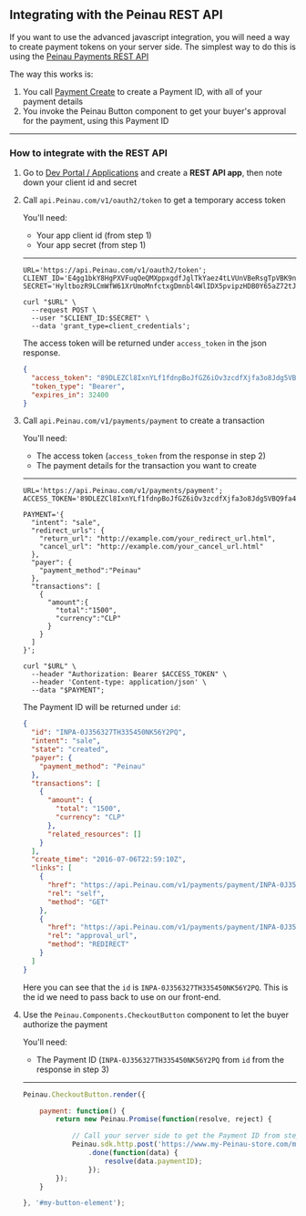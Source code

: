 ## Integrating with the Peinau REST API

If you want to use the advanced javascript integration, you will need a way to create payment tokens on your
server side. 
The simplest way to do this is using the [Peinau Payments REST API](https://developer.Peinau.com/docs/api/payments/)

The way this works is:

1. You call [Payment Create](https://developer.Peinau.com/docs/api/payments/#payment_create) to create a Payment ID, with all of your payment details
2. You invoke the Peinau Button component to get your buyer's approval for the payment, using this Payment ID

-----

### How to integrate with the REST API

1. Go to [Dev Portal / Applications](https://developer.Peinau.com/developer/applications) and create a **REST API app**, then note down your client id and secret

2. Call `api.Peinau.com/v1/oauth2/token` to get a temporary access token

   You'll need:

   - Your app client id (from step 1)
   - Your app secret (from step 1)

   ---

   ```shell
   URL='https://api.Peinau.com/v1/oauth2/token';
   CLIENT_ID='E4gg1bkY8HgPXVFuqOeQMXppxgdfJglTkYaez4tLVUnVBeRsgTpVBK9ngxGdqp7';
   SECRET='HyltbozR9LCmWfW61XrUmoMnfctxgDmnbl4WlIDX5pvipzHDB0Y65aZ72tJk7aV';

   curl "$URL" \
     --request POST \
     --user "$CLIENT_ID:$SECRET" \
     --data 'grant_type=client_credentials';
   ```

   The access token will be returned under `access_token` in the json response.

   ```json
   {
     "access_token": "89DLEZCl8IxnYLf1fdnpBoJfGZ6iOv3zcdfXjfa3o8Jdg5VBQ9fa4rD3tI6Tczn",
     "token_type": "Bearer",
     "expires_in": 32400
   }
   ```

3. Call `api.Peinau.com/v1/payments/payment` to create a transaction

   You'll need:

   - The access token (`access_token` from the response in step 2)
   - The payment details for the transaction you want to create

   ---

   ```shell
   URL='https://api.Peinau.com/v1/payments/payment';
   ACCESS_TOKEN='89DLEZCl8IxnYLf1fdnpBoJfGZ6iOv3zcdfXjfa3o8Jdg5VBQ9fa4rD3tI6Tczn';

   PAYMENT='{
     "intent": "sale",
     "redirect_urls": {
       "return_url": "http://example.com/your_redirect_url.html",
       "cancel_url": "http://example.com/your_cancel_url.html"
     },
     "payer": {
       "payment_method":"Peinau"
     },
     "transactions": [
       {
         "amount":{
           "total":"1500",
           "currency":"CLP"
         }
       }
     ]
   }';

   curl "$URL" \
     --header "Authorization: Bearer $ACCESS_TOKEN" \
     --header 'Content-type: application/json' \
     --data "$PAYMENT";
   ```

   The Payment ID will be returned under `id`:

   ```json
   {
     "id": "INPA-0J356327TH335450NK56Y2PQ",
     "intent": "sale",
     "state": "created",
     "payer": {
       "payment_method": "Peinau"
     },
     "transactions": [
       {
         "amount": {
           "total": "1500",
           "currency": "CLP"
         },
         "related_resources": []
       }
     ],
     "create_time": "2016-07-06T22:59:10Z",
     "links": [
       {
         "href": "https://api.Peinau.com/v1/payments/payment/INPA-0J356327TH335450NK56Y2PQ",
         "rel": "self",
         "method": "GET"
       },
       {
         "href": "https://api.Peinau.com/v1/payments/payment/INPA-0J356327TH335450NK56Y2PQ/pay",
         "rel": "approval_url",
         "method": "REDIRECT"
       }
     ]
   }
   ```

   Here you can see that the `id` is `INPA-0J356327TH335450NK56Y2PQ`. This is the id we need to pass back to use on our front-end.

4. Use the `Peinau.Components.CheckoutButton` component to let the buyer authorize the payment

   You'll need:

   - The Payment ID (`INPA-0J356327TH335450NK56Y2PQ` from `id` from the response in step 3)

   ---

   ```javascript
   Peinau.CheckoutButton.render({

       payment: function() {
           return new Peinau.Promise(function(resolve, reject) {

               // Call your server side to get the Payment ID from step 3, then pass it to the resolve callback (you can use Peinau http based on Axios Library)
               Peinau.sdk.http.post('https://www.my-Peinau-store.com/my-api/payment-create')
                   .done(function(data) {
                       resolve(data.paymentID);
                   });
           });
       }

   }, '#my-button-element');
   ```
